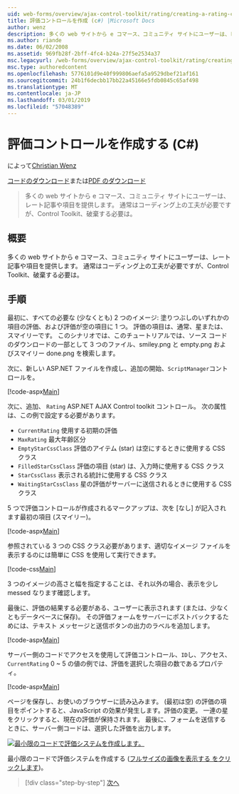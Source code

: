 ```yaml
---
uid: web-forms/overview/ajax-control-toolkit/rating/creating-a-rating-control-cs
title: 評価コントロールを作成 (c#) |Microsoft Docs
author: wenz
description: 多くの web サイトから e コマース、コミュニティ サイトにユーザーは、レート記事や項目を提供します。 これは、通常コーディング上の工夫が必要ですが、ので、.
ms.author: riande
ms.date: 06/02/2008
ms.assetid: 969fb28f-2bff-4fc4-b24a-27f5e2534a37
msc.legacyurl: /web-forms/overview/ajax-control-toolkit/rating/creating-a-rating-control-cs
msc.type: authoredcontent
ms.openlocfilehash: 5776101d9e40f999806aefa5a9529dbef21af161
ms.sourcegitcommit: 24b1f6decbb17bb22a45166e5fdb0845c65af498
ms.translationtype: MT
ms.contentlocale: ja-JP
ms.lasthandoff: 03/01/2019
ms.locfileid: "57048389"
---
```

<a name="creating-a-rating-control-c"></a>評価コントロールを作成する (C#)
====================
によって[Christian Wenz](https://github.com/wenz)

[コードのダウンロード](http://download.microsoft.com/download/9/3/f/93f8daea-bebd-4821-833b-95205389c7d0/rating0.cs.zip)または[PDF のダウンロード](http://download.microsoft.com/download/2/d/c/2dc10e34-6983-41d4-9c08-f78f5387d32b/rating0CS.pdf)

> 多くの web サイトから e コマース、コミュニティ サイトにユーザーは、レート記事や項目を提供します。 通常はコーディング上の工夫が必要ですが、Control Toolkit、破棄する必要は。


## <a name="overview"></a>概要

多くの web サイトから e コマース、コミュニティ サイトにユーザーは、レート記事や項目を提供します。 通常はコーディング上の工夫が必要ですが、Control Toolkit、破棄する必要は。

## <a name="steps"></a>手順

最初に、すべての必要な (少なくとも) 2 つのイメージ: 塗りつぶしのいずれかの項目の評価、および評価が空の項目に 1 つ。 評価の項目は、通常、星または、スマイリーです。 このシナリオでは、このチュートリアルでは、ソース コードのダウンロードの一部として 3 つのファイル、smiley.png と empty.png およびスマイリー done.png を検索します。

次に、新しい ASP.NET ファイルを作成し、追加の開始、`ScriptManager`コントロールを。

[!code-aspx[Main](creating-a-rating-control-cs/samples/sample1.aspx)]

次に、追加、 `Rating` ASP.NET AJAX Control toolkit コントロール。 次の属性は、この例で設定する必要があります。

- `CurrentRating` 使用する初期の評価
- `MaxRating` 最大年齢区分
- `EmptyStarCssClass` 評価のアイテム (star) は空にするときに使用する CSS クラス
- `FilledStarCssClass` 評価の項目 (star) は、入力時に使用する CSS クラス
- `StarCssClass` 表示される統計に使用する CSS クラス
- `WaitingStarCssClass` 星の評価がサーバーに送信されるときに使用する CSS クラス

5 つで評価コントロールが作成されるマークアップは、次を [なし] が記入されます最初の項目 (スマイリー)。

[!code-aspx[Main](creating-a-rating-control-cs/samples/sample2.aspx)]

参照されている 3 つの CSS クラス必要があります、適切なイメージ ファイルを表示するのには簡単に CSS を使用して実行できます。

[!code-css[Main](creating-a-rating-control-cs/samples/sample3.css)]

3 つのイメージの高さと幅を指定することは、それ以外の場合、表示を少し messed なります確認します。

最後に、評価の結果する必要がある、ユーザーに表示されます (または、少なくともデータベースに保存)。 その評価フォームをサーバーにポストバックするためには、テキスト メッセージと送信ボタンの出力のラベルを追加します。

[!code-aspx[Main](creating-a-rating-control-cs/samples/sample4.aspx)]

サーバー側のコードでアクセスを使用して評価コントロール、`ID`し、アクセス、 `CurrentRating` 0 ~ 5 の値の例では、評価を選択した項目の数であるプロパティ。

[!code-aspx[Main](creating-a-rating-control-cs/samples/sample5.aspx)]

ページを保存し、お使いのブラウザーに読み込みます。 (最初は空) の評価の項目をポイントすると、JavaScript の効果が発生します。評価の変更。 一連の星をクリックすると、現在の評価が保持されます。 最後に、フォームを送信するときに、サーバー側コードは、選択した評価を出力します。


[![最小限のコードで評価システムを作成します。](creating-a-rating-control-cs/_static/image2.png)](creating-a-rating-control-cs/_static/image1.png)

最小限のコードで評価システムを作成する ([フルサイズの画像を表示する をクリックします](creating-a-rating-control-cs/_static/image3.png))。

> [!div class="step-by-step"]
> [次へ](creating-a-rating-control-vb.md)
